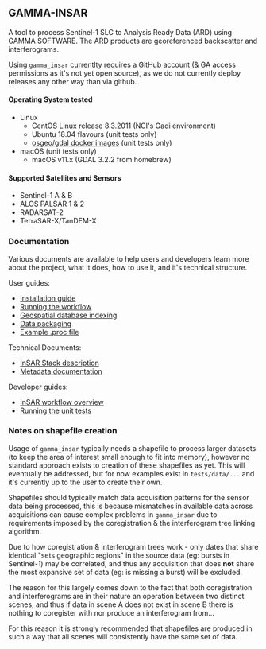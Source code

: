 ## GAMMA-INSAR

A tool to process Sentinel-1 SLC to Analysis Ready Data (ARD) using GAMMA SOFTWARE. The ARD products are georeferenced backscatter and interferograms.

Using `gamma_insar` currentlty requires a GitHub account (& GA access permissions as it's not yet open source), as we do not currently deploy
releases any other way than via github.

#### Operating System tested

* Linux
  * CentOS Linux release 8.3.2011 (NCI's Gadi environment)
  * Ubuntu 18.04 flavours (unit tests only)
  * [osgeo/gdal docker images](https://hub.docker.com/r/osgeo/gdal) (unit tests only)
* macOS (unit tests only)
  * macOS v11.x (GDAL 3.2.2 from homebrew)

#### Supported Satellites and Sensors

* Sentinel-1 A & B
* ALOS PALSAR 1 & 2
* RADARSAT-2
* TerraSAR-X/TanDEM-X

### Documentation

Various documents are available to help users and developers learn more about the project, what it does, how to use it, and it's technical structure.

User guides:
 * [Installation guide](insar/docs/Installation.md)
 * [Running the workflow](insar/docs/RunningTheWorkflow.md)
 * [Geospatial database indexing](insar/docs/DatabaseIndexing.md)
 * [Data packaging](insar/docs/Packaging.md)
 * [Example .proc file](template.proc)

Technical Documents:
 * [InSAR Stack description](insar/docs/Stack.md)
 * [Metadata documentation](insar/docs/Metadata.md)

Developer guides:
 * [InSAR workflow overview](insar/docs/Workflow.md)
 * [Running the unit tests](insar/docs/UnitTesting.md)


### Notes on shapefile creation

Usage of `gamma_insar` typically needs a shapefile to process larger datasets (to keep the area of interest small enough to fit into memory), however no standard approach exists to creation of these shapefiles as yet.  This will eventually be addressed, but for now examples exist in `tests/data/...` and it's currently up to the user to create their own.

Shapefiles should typically match data acquisition patterns for the sensor data being processed, this is because mismatches in available data across acquisitions can cause complex problems in `gamma_insar` due to requirements imposed by the coregistration & the interferogram tree linking algorithm.

Due to how coregistration & interferogram trees work - only dates that share identical "sets geographic regions" in the source data (eg: bursts in Sentinel-1) may be correlated, and thus any acquisition that does **not** share the most expansive set of data (eg: is missing a burst) will be excluded.

The reason for this largely comes down to the fact that both coregistration and interferograms are in their nature an operation between two distinct scenes, and thus if data in scene A does not exist in scene B there is nothing to coregister with nor produce an interferogram from...

For this reason it is strongly recommended that shapefiles are produced in such a way that all scenes will consistently have the same set of data.
